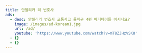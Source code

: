 ```yaml
---
title: 안젤리카 리 변호사
ads:
  - desc: 안젤리카 변호사 교통사고 돌파구 4편 메디페이를 아시나요?
    image: /images/ad-korean1.jpg
    url: /ad/
    youtube: 'https://www.youtube.com/watch?v=mT8ZJHzVSK8'
  - {}
  - {}
---
```


